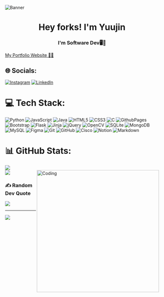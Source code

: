 ![Banner](https://www.francis.edu/sites/default/files/styles/hero_1920_auto/public/2022-01/Program%20%20collage%20banners%20%2825%29.png?itok=Vv-YHtNY)

<h1 align="center" >Hey forks! I'm Yuujin</h1>
<h3 align="center"> I'm Software Dev🖥️🌠</h3>

<a href='https://portfolio-website-silk-eta.vercel.app/'> My Portfolio Website 💫🌠</a>



## 🌐 Socials:
[![Instagram](https://img.shields.io/badge/Instagram-%23E4405F.svg?logo=Instagram&logoColor=white)](https://instagram.com/definitely_notnikola) [![LinkedIn](https://img.shields.io/badge/LinkedIn-%230077B5.svg?logo=linkedin&logoColor=white)](https://linkedin.com/in/lim-nikola-64a68227a) 
<br>

# 💻 Tech Stack:
![Python](https://img.shields.io/badge/python-3670A0?style=flat-square&logo=python&logoColor=ffdd54) ![JavaScript](https://img.shields.io/badge/javascript-%23323330.svg?style=flat-square&logo=javascript&logoColor=%23F7DF1E) ![Java](https://img.shields.io/badge/java-%23ED8B00.svg?style=flat-square&logo=openjdk&logoColor=white) ![HTML5](https://img.shields.io/badge/html5-%23E34F26.svg?style=flat-square&logo=html5&logoColor=white) ![CSS3](https://img.shields.io/badge/css3-%231572B6.svg?style=flat-square&logo=css3&logoColor=white) ![C](https://img.shields.io/badge/c-%2300599C.svg?style=flat-square&logo=c&logoColor=white) ![GithubPages](https://img.shields.io/badge/github%20pages-121013?style=flat-square&logo=github&logoColor=white) ![Bootstrap](https://img.shields.io/badge/bootstrap-%238511FA.svg?style=flat-square&logo=bootstrap&logoColor=white) ![Flask](https://img.shields.io/badge/flask-%23000.svg?style=flat-square&logo=flask&logoColor=white) ![Jinja](https://img.shields.io/badge/jinja-white.svg?style=flat-square&logo=jinja&logoColor=black) ![jQuery](https://img.shields.io/badge/jquery-%230769AD.svg?style=flat-square&logo=jquery&logoColor=white) ![OpenCV](https://img.shields.io/badge/opencv-%23white.svg?style=flat-square&logo=opencv&logoColor=white) ![SQLite](https://img.shields.io/badge/sqlite-%2307405e.svg?style=flat-square&logo=sqlite&logoColor=white) ![MongoDB](https://img.shields.io/badge/MongoDB-%234ea94b.svg?style=flat-square&logo=mongodb&logoColor=white) ![MySQL](https://img.shields.io/badge/mysql-4479A1.svg?style=flat-square&logo=mysql&logoColor=white) ![Figma](https://img.shields.io/badge/figma-%23F24E1E.svg?style=flat-square&logo=figma&logoColor=white) ![Git](https://img.shields.io/badge/git-%23F05033.svg?style=flat-square&logo=git&logoColor=white) ![GitHub](https://img.shields.io/badge/github-%23121011.svg?style=flat-square&logo=github&logoColor=white) ![Cisco](https://img.shields.io/badge/cisco-%23049fd9.svg?style=flat-square&logo=cisco&logoColor=black) ![Notion](https://img.shields.io/badge/Notion-%23000000.svg?style=flat-square&logo=notion&logoColor=white) ![Markdown](https://img.shields.io/badge/markdown-%23000000.svg?style=flat-square&logo=markdown&logoColor=white)
# 📊 GitHub Stats:
<!--
![](https://github-readme-stats.vercel.app/api?username=Nikola-Limpet&theme=shadow_blue&hide_border=false&include_all_commits=true&count_private=true)<br/> -->
![](https://github-readme-streak-stats.herokuapp.com/?user=Nikola-Limpet&theme=shadow_blue&hide_border=false)<br/>
![](https://github-readme-stats.vercel.app/api/top-langs/?username=Nikola-Limpet&theme=shadow_blue&hide_border=false&include_all_commits=true&count_private=true&layout=compact)
<img align="right" alt="Coding" width ="400" src="https://cdn.vox-cdn.com/uploads/chorus_asset/file/655222/tumblr_lmpg9jl57d1qfeod9.0.gif">

### ✍️ Random Dev Quote
![](https://quotes-github-readme.vercel.app/api?type=horizontal&theme=radical)

---
[![](https://visitcount.itsvg.in/api?id=Nikola-Limpet&icon=6&color=10)](https://visitcount.itsvg.in)

<!-- Proudly created with GPRM ( https://gprm.itsvg.in ) -->

<!-- Proudly created with GPRM ( https://gprm.itsvg.in ) -->


<!--
**Nikola-Limpet/Nikola-Limpet** is a ✨ _special_ ✨ repository because its `README.md` (this file) appears on your GitHub profile.

Here are some ideas to get you started:

- 🔭 I’m currently working on ...
- 🌱 I’m currently learning ...
- 👯 I’m looking to collaborate on ...
- 🤔 I’m looking for help with ...
- 💬 Ask me about ...
- 📫 How to reach me: ...
- 😄 Pronouns: ...
- ⚡ Fun fact: ...
-->


